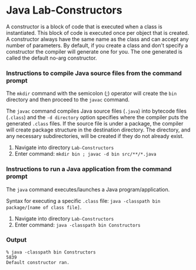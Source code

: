 # Java Lab-Constructors

A constructor is a block of code that is executed when a class is instantiated. This block of code is executed once per object that is created. A constructor always have the same name as the class and can accept any number of parameters. By default, if you create a class and don't specify a constructor the compiler will generate one for you. The one generated is called the default no-arg constructor.


### Instructions to compile Java source files from the command prompt

The `mkdir` command with the semicolon (;) operator will create the `bin` directory and then proceed to the `javac` command.

The `javac` command compiles Java source files (`.java`) into bytecode files (`.class`) and the `-d directory` option specifies where the compiler puts the generated `.class` files. If the source file is under a package, the compiler will create package structure in the destination directory. The directory, and any necessary subdirectories, will be created if they do not already exist.

1. Navigate into directory `Lab-Constructors`
2. Enter command: `mkdir bin ; javac -d bin src/**/*.java`


### Instructions to run a Java application from the command prompt

The `java` command executes/launches a Java program/application.

Syntax for executing a specific `.class` file: `java -classpath bin package/[name of class file]`.

1. Navigate into directory `Lab-Constructors`
2. Enter command: `java -classpath bin Constructors`


### Output

```
% java -classpath bin Constructors
5839
Default constructor ran.
```
